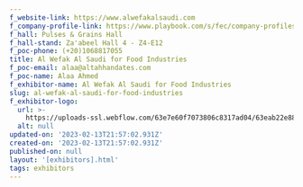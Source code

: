 ```yaml
---
f_website-link: https://www.alwefakalsaudi.com
f_company-profile-link: https://www.playbook.com/s/fec/company-profiles
f_hall: Pulses & Grains Hall
f_hall-stand: Za'abeel Hall 4 - Z4-E12
f_poc-phone: (+20)1068817055
title: Al Wefak Al Saudi for Food Industries
f_poc-email: alaa@altahhandates.com
f_poc-name: Alaa Ahmed
f_exhibitor-name: Al Wefak Al Saudi for Food Industries
slug: al-wefak-al-saudi-for-food-industries
f_exhibitor-logo:
  url: >-
    https://uploads-ssl.webflow.com/63e7e60f7073806c8317ad04/63eab22e88a03ffba36340bc_MzQ1ZA.jpeg
  alt: null
updated-on: '2023-02-13T21:57:02.931Z'
created-on: '2023-02-13T21:57:02.931Z'
published-on: null
layout: '[exhibitors].html'
tags: exhibitors
---
```



